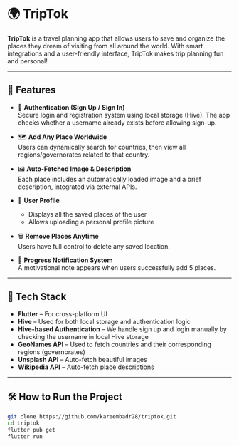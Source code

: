 # 🌍 TripTok

**TripTok** is a travel planning app that allows users to save and organize the places they dream of visiting from all around the world. With smart integrations and a user-friendly interface, TripTok makes trip planning fun and personal!

---

## 🚀 Features

- 🔐 **Authentication (Sign Up / Sign In)**  
  Secure login and registration system using local storage (Hive). The app checks whether a username already exists before allowing sign-up.

- 🗺️ **Add Any Place Worldwide**  
  Users can dynamically search for countries, then view all regions/governorates related to that country.

- 🖼️ **Auto-Fetched Image & Description**  
  Each place includes an automatically loaded image and a brief description, integrated via external APIs.

- 👤 **User Profile**  
  - Displays all the saved places of the user  
  - Allows uploading a personal profile picture

- 🗑️ **Remove Places Anytime**  
  Users have full control to delete any saved location.

- 🎉 **Progress Notification System**  
  A motivational note appears when users successfully add 5 places.

---

## 🧠 Tech Stack

- **Flutter** – For cross-platform UI  
- **Hive** – Used for both local storage and authentication logic  
- **Hive-based Authentication** – We handle sign up and login manually by checking the username in local Hive storage  
- **GeoNames API** – Used to fetch countries and their corresponding regions (governorates)  
- **Unsplash API** – Auto-fetch beautiful images  
- **Wikipedia API** – Auto-fetch place descriptions

---


## 🛠️ How to Run the Project

```bash
git clone https://github.com/kareembadr28/triptok.git
cd triptok
flutter pub get
flutter run
